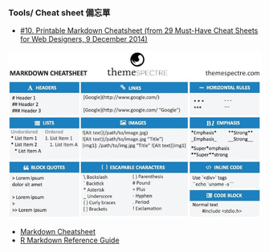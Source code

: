 ### Tools/ Cheat sheet 備忘單
* [\#10. Printable Markdown Cheatsheet \(from 29 Must-Have Cheat Sheets for Web Designers, 9 December 2014\)](http://blog.sellfy.com/cheat-sheets-for-web-designers/)

![#10. Printable Markdown Cheatsheet (from 29 Must-Have Cheat Sheets for Web Designers, 9 December 2014)](/assets/Markdown-Cheat-Sheet2.jpg)

* [Markdown Cheatsheet](https://github.com/adam-p/markdown-here/wiki/Markdown-Cheatsheet)
* [R Markdown Reference Guide](https://www.rstudio.com/wp-content/uploads/2015/03/rmarkdown-reference.pdf)

